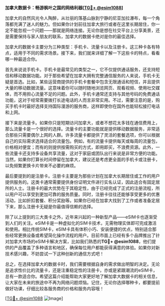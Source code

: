 **加拿大数据卡：畅游枫叶之国的网络利器[[TG💪+ @esim1088](https://t.me/s/esim1088)]**

加拿大的自然风光令人陶醉，从壮丽的落基山脉到宁静的尼亚加拉瀑布，每一个角落都充满了迷人的魅力。但如果你计划前往加拿大旅行或者在这里长期居住，你一定不能忽视一个问题——那就是网络连接。无论你是想在社交平台上分享美景，还是需要保持与家人朋友的联系，加拿大的数据卡绝对是你的最佳选择。

加拿大的数据卡主要分为三种类型：手机卡、流量卡以及注册卡。这三种卡各有特点，适用于不同的需求场景。接下来，我们就来详细了解一下这些卡的特点，看看哪一种最适合你。

首先来说说手机卡。手机卡是最常见的类型之一，它不仅提供通话服务，还支持短信和移动数据功能。对于那些希望在加拿大拥有完整通信服务的人来说，手机卡无疑是首选。比如，某些运营商提供的手机卡套餐中包含无限通话和短信，并且提供大量的移动数据流量。这意味着你可以随时随地浏览网页、观看视频、使用社交媒体，而不用担心流量不足的问题。此外，手机卡通常还支持与其他号码的免费通话功能，这对于经常需要拨打长途电话的人而言非常实用。不过，需要注意的是，购买手机卡时最好选择支持国际漫游的服务商，这样即使你在国外也能轻松接打电话和上网。

接下来是流量卡。如果你只是短期访问加拿大，或者不想花太多钱在通信费用上，那么流量卡是一个很好的选择。流量卡的主要功能就是提供移动数据服务，非常适合那些只需要偶尔上网的人群。许多流量卡都提供了灵活的套餐选项，你可以根据自己的实际需求选择适合的流量包。例如，有的流量卡提供每天或每周的流量包，价格相对便宜；而有的则提供按需购买的方式，即用即买，不浪费资源。此外，一些流量卡还支持多设备共享流量，这对于家庭或团队出行来说是非常方便的功能。当然，如果你打算长时间停留在加拿大，建议还是考虑更全面的手机卡或注册卡，以免频繁更换卡片带来不必要的麻烦。

最后要提到的是注册卡。注册卡主要是为那些计划在加拿大长期居住或工作的用户提供服务的。这类卡通常需要提供身份证明文件进行实名认证，因此适合有固定居所的人士。注册卡的最大优势在于其稳定性，由于已经完成了正式的注册流程，所以用户可以享受到更加可靠的服务质量。同时，注册卡往往还能够享受更多的优惠活动，比如折扣套餐、积分奖励等。如果你已经在加拿大找到了工作或者准备定居下来，那么注册卡无疑是你最值得信赖的选择。

除了以上提到的三大类卡之外，近年来兴起的一种新型产品——eSIM卡也逐渐受到人们的关注。eSIM卡是一种虚拟化的SIM卡技术，无需物理实体即可完成激活和使用。相比传统SIM卡，eSIM卡具有体积小巧、安装便捷的优点，特别适合那些经常更换设备或希望简化操作流程的用户。目前市面上已经有多个品牌推出了针对加拿大市场的eSIM卡解决方案，比如我们熟悉的**TG💪+ @esim1088**，他们提供的产品覆盖了多种语言和地区，确保每位用户都能获得满意的体验。如果你对新技术感兴趣，不妨尝试一下这种创新的通信方式吧！

总之，在选择加拿大的数据卡时，我们需要根据自身的需求做出明智的决定。无论是追求性价比的流量卡，还是注重稳定性的注册卡，亦或是紧跟潮流的eSIM卡，总有一款适合你。希望这篇介绍能帮助大家更好地了解加拿大数据卡的相关信息，让大家在未来的旅途中不再为网络问题烦恼。记住，无论你选择哪种卡，都要提前做好功课，仔细比较各服务商的价格和服务内容哦！

[[TG💪+ @esim1088](https://t.me/s/esim1088) ![Image](https://i.postimg.cc/4NQfJmqS/Snipaste-2025-05-13-00-14-12.png)]